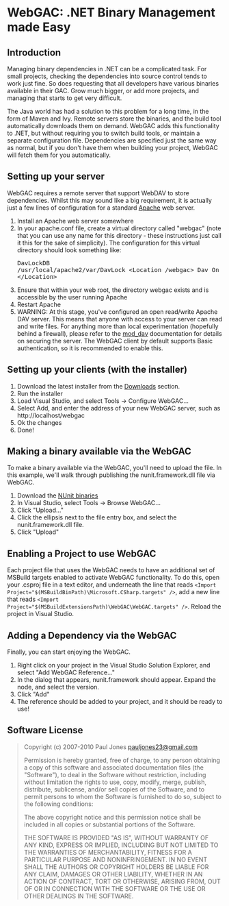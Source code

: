 # WebGAC: .NET Binary Management made Easy

## Introduction
Managing binary dependencies in .NET can be a complicated task. For small projects,
checking the dependencies into source control tends to work just fine. So does requesting
that all developers have various binaries available in their GAC. Grow much bigger, or
add more projects, and managing that starts to get very difficult.

The Java world has had a solution to this problem for a long time, in the form of Maven and Ivy.
Remote servers store the binaries, and the build tool automatically downloads them on demand.
WebGAC adds this functionality to .NET, but without requiring you to switch build tools, or
maintain a separate configuration file. Dependencies are specified just the same way as normal,
but if you don't have them when building your project, WebGAC will fetch them for you automatically.

## Setting up your server
WebGAC requires a remote server that support WebDAV to store dependencies. Whilst this may sound like
a big requirement, it is actually just a few lines of configuration for a standard [Apache](http://httpd.apache.org)
web server.

1. Install an Apache web server somewhere
2. In your apache.conf file, create a virtual directory called "webgac" (note that you can use any name for
    this directory - these instructions just call it this for the sake of simplicity). The configuration for
    this virtual directory should look something like: <pre>DavLockDB /usr/local/apache2/var/DavLock
    &lt;Location /webgac>
      Dav On
    &lt;/Location></pre>
3. Ensure that within your web root, the directory webgac exists and is accessible by the user running Apache
4. Restart Apache
5. WARNING: At this stage, you've configured an open read/write Apache DAV server. This means that anyone with
   access to your server can read and write files. For anything more than local experimentation 
   (hopefully behind a firewall), please refer to the [mod_dav](http://httpd.apache.org/docs/2.0/mod/mod_dav.html)
   documentation for details on securing the server. The WebGAC client by default supports Basic authentication, so
   it is recommended to enable this.

## Setting up your clients (with the installer)
1. Download the latest installer from the [Downloads](http://github.com/paulj/webgac/downloads) section.
2. Run the installer
3. Load Visual Studio, and select Tools -> Configure WebGAC...
4. Select Add, and enter the address of your new WebGAC server, such as http://localhost/webgac
5. Ok the changes
6. Done!

## Making a binary available via the WebGAC
To make a binary available via the WebGAC, you'll need to upload the file. 
In this example, we'll walk through publishing the nunit.framework.dll file
via WebGAC.

1. Download the [NUnit binaries](http://launchpad.net/nunitv2/2.5/2.5.3/+download/NUnit-2.5.3.9345.zip)
2. In Visual Studio, select Tools -> Browse WebGAC...
3. Click "Upload..."
4. Click the ellipsis next to the file entry box, and select the nunit.framework.dll file.
5. Click "Upload"

## Enabling a Project to use WebGAC
Each project file that uses the WebGAC needs to have an additional set of MSBuild targets enabled to activate
WebGAC functionality. To do this, open your .csproj file in a text editor, and underneath the line
that reads `<Import Project="$(MSBuildBinPath)\Microsoft.CSharp.targets" />`, add a new line that
reads `<Import Project="$(MSBuildExtensionsPath)\WebGAC\WebGAC.targets" />`. Reload the project in Visual Studio.

## Adding a Dependency via the WebGAC
Finally, you can start enjoying the WebGAC. 

1. Right click on your project in the Visual Studio Solution Explorer, and select "Add WebGAC Reference..."
2. In the dialog that appears, nunit.framework should appear. Expand the node, and select the version. 
3. Click "Add"
4. The reference should be added to your project, and it should be ready to use!

## Software License
> Copyright (c) 2007-2010 Paul Jones <pauljones23@gmail.com>
> 
> Permission is hereby granted, free of charge, to any person
> obtaining a copy of this software and associated documentation
> files (the "Software"), to deal in the Software without
> restriction, including without limitation the rights to use, copy,
> modify, merge, publish, distribute, sublicense, and/or sell copies
> of the Software, and to permit persons to whom the Software is
> furnished to do so, subject to the following conditions:
> 
> The above copyright notice and this permission notice shall be
> included in all copies or substantial portions of the Software.
> 
> THE SOFTWARE IS PROVIDED "AS IS", WITHOUT WARRANTY OF ANY KIND,
> EXPRESS OR IMPLIED, INCLUDING BUT NOT LIMITED TO THE WARRANTIES OF
> MERCHANTABILITY, FITNESS FOR A PARTICULAR PURPOSE AND
> NONINFRINGEMENT. IN NO EVENT SHALL THE AUTHORS OR COPYRIGHT
> HOLDERS BE LIABLE FOR ANY CLAIM, DAMAGES OR OTHER LIABILITY,
> WHETHER IN AN ACTION OF CONTRACT, TORT OR OTHERWISE, ARISING FROM,
> OUT OF OR IN CONNECTION WITH THE SOFTWARE OR THE USE OR OTHER
> DEALINGS IN THE SOFTWARE.